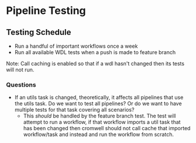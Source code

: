 # Pipeline Testing

## Testing Schedule 
- Run a handful of important workflows once a week
- Run all available WDL tests when a push is made to feature branch


Note: Call caching is enabled so that if a wdl hasn't changed then its tests will not run. 

### Questions

- If an utils task is changed, theoretically, it affects all pipelines that use the utils task. Do we want to test all pipelines? Or do we want to have multiple tests for that task covering all scenarios? 
  - This *should* be handled by the feature branch test. The test will attempt to run a workflow, if that workflow imports a util task that has been changed then cromwell should not call cache that imported workflow/task and instead and run the workflow from scratch. 